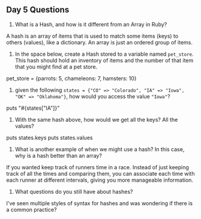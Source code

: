 ## Day 5 Questions

1. What is a Hash, and how is it different from an Array in Ruby?

A hash is an array of items that is used to match some items (keys) to others (values), like a dictionary. An array is just an ordered group of items.

1. In the space below, create a Hash stored to a variable named `pet_store`.  This hash should hold an inventory of items and the number of that item that you might find at a pet store.

pet_store = {parrots: 5, chameleons: 7, hamsters: 10}

1. given the following `states = {"CO" => "Colorado", "IA" => "Iowa", "OK" => "Oklahoma"}`, how would you access the value `"Iowa"`?

puts "#{states["IA"]}"

1. With the same hash above, how would we get all the keys?  All the values?

puts states.keys
puts states.values

1. What is another example of when we might use a hash?  In this case, why is a hash better than an array?

If you wanted keep track of runners time in a race. Instead of just keeping track of all the times and comparing them, you can associate each time with each runner at different intervals, giving you more manageable information.

1. What questions do you still have about hashes?

I've seen multiple styles of syntax for hashes and was wondering if there is a common practice?
